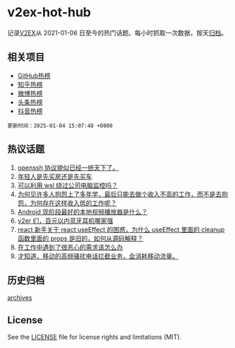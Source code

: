 # v2ex-hot-hub

 记录[V2EX](https://www.v2ex.com/)从 2021-01-06 日至今的热门话题。每小时抓取一次数据，按天[归档](archives)。
 
 ## 相关项目

- [GitHub热榜](https://github.com/snaildev/github-hot-hub)
- [知乎热榜](https://github.com/snaildev/zhihu-hot-hub)
- [微博热榜](https://github.com/snaildev/weibo-hot-hub)
- [头条热榜](https://github.com/snaildev/toutiao-hot-hub)
- [抖音热榜](https://github.com/snaildev/douyin-hot-hub)


 `更新时间：2025-01-04 15:07:48 +0800`

## 热议话题

1. [openssh 协议貌似已经一统天下了。](https://www.v2ex.com/t/1102348)
1. [年轻人是先买房还是先买车](https://www.v2ex.com/t/1102343)
1. [可以利用 wsl 绕过公司电脑监控吗？](https://www.v2ex.com/t/1102438)
1. [为何见许多人抱怨上了多年学，最后只能去做个收入不高的工作，而不是去抱怨，为何存在这样收入低的工作呢？](https://www.v2ex.com/t/1102393)
1. [Android 现阶段最好的本地视频播放器是什么？](https://www.v2ex.com/t/1102420)
1. [v2er 们，百元以内蓝牙耳机哪家强](https://www.v2ex.com/t/1102436)
1. [react 新手关于 react useEffect 的困惑，为什么 useEffect 里面的 cleanup 函数里面的 props 是旧的，如何从源码解释？](https://www.v2ex.com/t/1102355)
1. [在工作中遇到了很恶心的需求该怎么办](https://www.v2ex.com/t/1102372)
1. [才知道，移动的高频骚扰电话拦截业务，会消耗移动流量。](https://www.v2ex.com/t/1102392)

## 历史归档

[archives](archives)

## License

See the [LICENSE](LICENSE) file for license rights and limitations (MIT).
